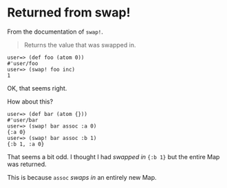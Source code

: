 # Returned from swap!

From the documentation of `swap!`.

> Returns the value that was swapped in.

```
user=> (def foo (atom 0))
#'user/foo
user=> (swap! foo inc)
1
```

OK, that seems right.

How about this?

```
user=> (def bar (atom {}))
#'user/bar
user=> (swap! bar assoc :a 0)
{:a 0}
user=> (swap! bar assoc :b 1)
{:b 1, :a 0}
```

That seems a bit odd. I thought I had _swapped in_ `{:b 1}` but the entire Map was returned.

This is because `assoc` _swaps in_ an entirely new Map.
